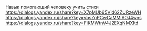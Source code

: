 Навык помогающий человеку учить стихи
https://dialogs.yandex.ru/share?key=X7pMUb65Vld62ZURzeWH
https://dialogs.yandex.ru/share?key=vbsZqPCwCaMMiA0J4wns
https://dialogs.yandex.ru/share?key=FiKMWtnV4J2EXqNMXItd
